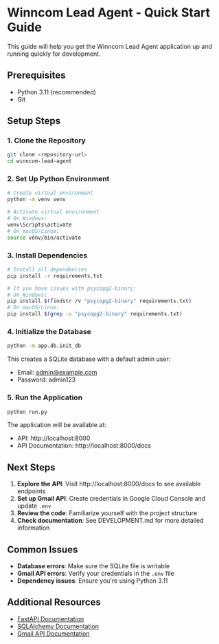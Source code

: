 # Winncom Lead Agent - Quick Start Guide

This guide will help you get the Winncom Lead Agent application up and running quickly for development.

## Prerequisites

- Python 3.11 (recommended)
- Git

## Setup Steps

### 1. Clone the Repository

```bash
git clone <repository-url>
cd winncom-lead-agent
```

### 2. Set Up Python Environment

```bash
# Create virtual environment
python -m venv venv

# Activate virtual environment
# On Windows:
venv\Scripts\activate
# On macOS/Linux:
source venv/bin/activate
```

### 3. Install Dependencies

```bash
# Install all dependencies
pip install -r requirements.txt

# If you have issues with psycopg2-binary:
# On Windows:
pip install $(findstr /v "psycopg2-binary" requirements.txt)
# On macOS/Linux:
pip install $(grep -v "psycopg2-binary" requirements.txt)
```

### 4. Initialize the Database

```bash
python -m app.db.init_db
```

This creates a SQLite database with a default admin user:
- Email: admin@example.com
- Password: admin123

### 5. Run the Application

```bash
python run.py
```

The application will be available at:
- API: http://localhost:8000
- API Documentation: http://localhost:8000/docs

## Next Steps

1. **Explore the API**: Visit http://localhost:8000/docs to see available endpoints
2. **Set up Gmail API**: Create credentials in Google Cloud Console and update `.env`
3. **Review the code**: Familiarize yourself with the project structure
4. **Check documentation**: See DEVELOPMENT.md for more detailed information

## Common Issues

- **Database errors**: Make sure the SQLite file is writable
- **Gmail API errors**: Verify your credentials in the `.env` file
- **Dependency issues**: Ensure you're using Python 3.11

## Additional Resources

- [FastAPI Documentation](https://fastapi.tiangolo.com/)
- [SQLAlchemy Documentation](https://docs.sqlalchemy.org/)
- [Gmail API Documentation](https://developers.google.com/gmail/api/guides) 